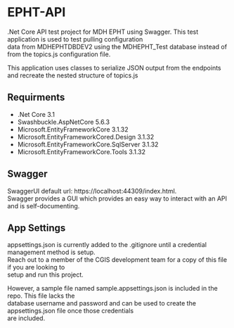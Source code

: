 # EPHT-API
.Net Core API test project for MDH EPHT using Swagger. This test application is used to test pulling configuration  
data from MDHEPHTDBDEV2 using the MDHEPHT_Test database instead of from the topics.js configuration file.  

This application uses classes to serialize JSON output from the endpoints and recreate the nested structure of topics.js  

## Requirments
- .Net Core 3.1
- Swashbuckle.AspNetCore 5.6.3
- Microsoft.EntityFrameworkCore 3.1.32
- Microsoft.EntityFrameworkCored.Design 3.1.32
- Microsoft.EntityFrameworkCore.SqlServer 3.1.32
- Microsoft.EntityFrameworkCore.Tools 3.1.32

## Swagger 
SwaggerUI default url: https://localhost:44309/index.html.  
Swagger provides a GUI which provides an easy way to interact with an API and is self-documenting. 

## App Settings
appsettings.json is currently added to the .gitignore until a credential management method is setup.  
Reach out to a member of the CGIS development team for a copy of this file if you are looking to  
setup and run this project.  
 
However, a sample file named sample.appsettings.json is included in the repo. This file lacks the  
database username and password and can be used to create the appsettings.json file once those credentials  
are included.

